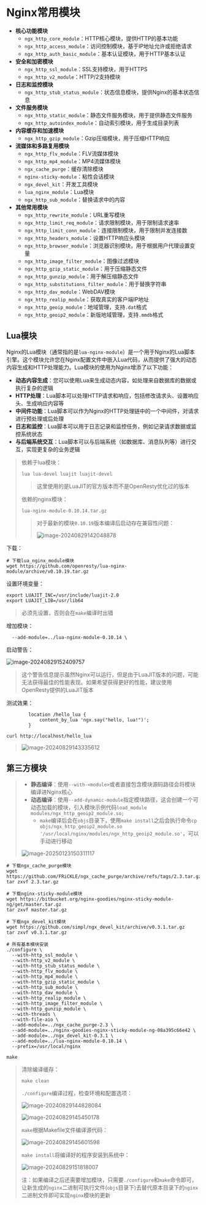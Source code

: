 # Nginx常用模块

- **核心功能模块**
  - `ngx_http_core_module`：HTTP核心模块，提供HTTP的基本功能
  - `ngx_http_access_module`：访问控制模块，基于IP地址允许或拒绝请求
  - `ngx_http_auth_basic_module`：基本认证模块，用于HTTP基本认证
- **安全和加密模块**
  - `ngx_http_ssl_module`：SSL支持模块，用于HTTPS
  - `ngx_http_v2_module`：HTTP/2支持模块
- **日志和监控模块**
  - `ngx_http_stub_status_module`：状态信息模块，提供Nginx的基本状态信息
- **文件服务模块**
  - `ngx_http_static_module`：静态文件服务模块，用于提供静态文件服务
  - `ngx_http_autoindex_module`：自动索引模块，用于生成目录列表
- **内容缓存和加速模块**
  - `ngx_http_gzip_module`：Gzip压缩模块，用于压缩HTTP响应
- **流媒体和多路复用模块**
  - `ngx_http_flv_module`：FLV流媒体模块
  - `ngx_http_mp4_module`：MP4流媒体模块
  - `ngx_cache_purge`：缓存清除模块
  - `nginx-sticky-module`：粘性会话模块
  - `ngx_devel_kit`：开发工具模块
  - `lua_nginx_module`：Lua模块
  - `ngx_http_sub_module`：替换请求中的内容
- **其他常用模块**
  - `ngx_http_rewrite_module`：URL重写模块
  - `ngx_http_limit_req_module`：请求限制模块，用于限制请求速率
  - `ngx_http_limit_conn_module`：连接限制模块，用于限制并发连接数
  - `ngx_http_headers_module`：设置HTTP响应头模块
  - `ngx_http_browser_module`：浏览器识别模块，用于根据用户代理设置变量
  - `ngx_http_image_filter_module`：图像过滤模块
  - `ngx_http_gzip_static_module`：用于压缩静态文件
  - `ngx_http_gunzip_module`：用于解压缩静态文件
  - `ngx_http_substitutions_filter_module`：用于替换字符串
  - `ngx_http_dav_module`：WebDAV模块
  - `ngx_http_realip_module`：获取真实的客户端IP地址
  - `ngx_http_geoip_module`：地域管理，支持`.dat`格式
  - `ngx_http_geoip2_module`：新版地域管理，支持`.mmdb`格式

## Lua模块

Nginx的Lua模块（通常指的是`lua-nginx-module`）是一个用于Nginx的Lua脚本引擎。这个模块允许您在Nginx配置文件中嵌入Lua代码，从而提供了强大的动态内容生成和HTTP处理能力。Lua模块的使用为Nginx增添了以下功能：

- **动态内容生成**：您可以使用Lua来生成动态内容，如处理来自数据库的数据或执行复杂的逻辑
- **HTTP处理**：Lua脚本可以处理HTTP请求和响应，包括修改请求头、设置响应头、生成响应内容等
- **中间件功能**：Lua脚本可以作为Nginx的HTTP处理链中的一个中间件，对请求进行预处理或后处理
- **日志和监控**：Lua脚本可以用于日志记录和监控任务，例如记录请求数据或监控系统状态
- **与后端系统交互**：Lua脚本可以与后端系统（如数据库、消息队列等）进行交互，实现更复杂的业务逻辑

> 依赖于lua模块：
>
> ```
> lua lua-devel luajit luajit-devel
> ```
>
> > 这里使用的是LuaJIT的官方版本而不是OpenResty优化过的版本
>
> 依赖的nginx模块：
>
> ```
> lua-nginx-module-0.10.14.tar.gz
> ```
>
> > 对于最新的模块`0.10.19`版本编译后启动存在兼容性问题：
> >
> > ![image-20240829142048878](img/Nginx常用模块/image-20240829142048878.png)

下载：

```
# 下载lua_nginx_module模块
wget https://github.com/openresty/lua-nginx-module/archive/v0.10.19.tar.gz
```

设置环境变量：

```
export LUAJIT_INC=/usr/include/luajit-2.0
export LUAJIT_LIB=/usr/lib64
```

> 必须先设置，否则会在`make`编译时出错

增加模块：

```
  --add-module=../lua-nginx-module-0.10.14 \
```

启动警告：

![image-20240829152409757](img/Nginx常用模块/image-20240829152409757.png)

> 这个警告信息提示虽然Nginx可以运行，但是由于LuaJIT版本的问题，可能无法获得最佳的性能表现。如果希望获得更好的性能，建议使用OpenResty提供的LuaJIT版本

测试效果：

```nginx
        location /hello_lua {
            content_by_lua 'ngx.say("hello, lua!")';
        }
```

```
curl http://localhost/hello_lua
```

> ![image-20240829143335612](img/Nginx常用模块/image-20240829143335612.png)

## 第三方模块

> - **静态编译**：使用`--with-<module>`或者直接包含模块源码路径会将模块编译进Nginx核心
> - **动态编译**：使用`--add-dynamic-module`指定模块路径，这会创建一个可动态加载的模块，引入模块示例代码`load_module modules/ngx_http_geoip2_module.so;`
>   - `make`编译后会在`objs`目录下，使用`make install`之后会执行命令`cp objs/ngx_http_geoip2_module.so '/usr/local/nginx/modules/ngx_http_geoip2_module.so'`，可以手动进行移动
>
> ![image-20250123150311117](img/Nginx常用模块/image-20250123150311117.png)

```
# 下载ngx_cache_purge模块
wget https://github.com/FRiCKLE/ngx_cache_purge/archive/refs/tags/2.3.tar.gz
tar zxvf 2.3.tar.gz

# 下载nginx-sticky-module模块
wget https://bitbucket.org/nginx-goodies/nginx-sticky-module-ng/get/master.tar.gz
tar zxvf master.tar.gz

# 下载ngx_devel_kit模块
wget https://github.com/simpl/ngx_devel_kit/archive/v0.3.1.tar.gz
tar zxvf v0.3.1.tar.gz
```

```
# 所有基本模块安装
./configure \
  --with-http_ssl_module \
  --with-http_v2_module \
  --with-http_stub_status_module \
  --with-http_flv_module \
  --with-http_mp4_module \
  --with-http_gzip_static_module \
  --with-http_sub_module \
  --with-http_dav_module \
  --with-http_realip_module \
  --with-http_image_filter_module \
  --with-http_gunzip_module \
  --with-threads \
  --with-file-aio \
  --add-module=../ngx_cache_purge-2.3 \
  --add-module=../nginx-goodies-nginx-sticky-module-ng-08a395c66e42 \
  --add-module=../ngx_devel_kit-0.3.1 \
  --add-module=../lua-nginx-module-0.10.14 \
  --prefix=/usr/local/nginx

make
```

> 清除编译缓存：
>
> ```
> make clean
> ```
>
> `./configure`编译过程，检查环境和配置选项：
>
> ![image-20240829144828084](img/Nginx常用模块/image-20240829144828084.png)
>
> ![image-20240829145450178](img/Nginx常用模块/image-20240829145450178.png)
>
> `make`根据Makefile文件编译源代码：
>
> ![image-20240829145601598](img/Nginx常用模块/image-20240829145601598.png)
>
> `make install`将编译好的程序安装到系统中：
>
> ![image-20240829151818007](img/Nginx常用模块/image-20240829151818007.png)
>
> 注：如果编译之后还需要增加模块，只需要`./configure`和`make`命令即可，让新生成的`nginx`二进制可执行文件(`objs`目录下)去替代原本目录下的`nginx`二进制文件即可实现`nginx`模块的更新